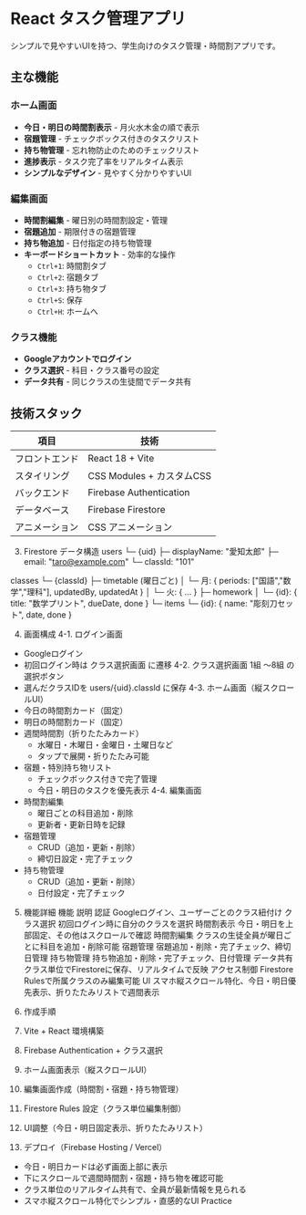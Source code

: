 # React タスク管理アプリ

シンプルで見やすいUIを持つ、学生向けのタスク管理・時間割アプリです。

## 主な機能

### ホーム画面
- **今日・明日の時間割表示** - 月火水木金の順で表示
- **宿題管理** - チェックボックス付きのタスクリスト
- **持ち物管理** - 忘れ物防止のためのチェックリスト
- **進捗表示** - タスク完了率をリアルタイム表示
- **シンプルなデザイン** - 見やすく分かりやすいUI

### 編集画面
- **時間割編集** - 曜日別の時間割設定・管理
- **宿題追加** - 期限付きの宿題管理
- **持ち物追加** - 日付指定の持ち物管理
- **キーボードショートカット** - 効率的な操作
  - `Ctrl+1`: 時間割タブ
  - `Ctrl+2`: 宿題タブ  
  - `Ctrl+3`: 持ち物タブ
  - `Ctrl+S`: 保存
  - `Ctrl+H`: ホームへ

### クラス機能
- **Googleアカウントでログイン**
- **クラス選択** - 科目・クラス番号の設定
- **データ共有** - 同じクラスの生徒間でデータ共有

## 技術スタック

| 項目 | 技術 |
|------|------|
| フロントエンド | React 18 + Vite |
| スタイリング | CSS Modules + カスタムCSS |
| バックエンド | Firebase Authentication |
| データベース | Firebase Firestore |
| アニメーション | CSS アニメーション |
3. Firestore データ構造
users
  └─ {uid}
       ├─ displayName: "愛知太郎"
       ├─ email: "taro@example.com"
       └─ classId: "101"

classes
  └─ {classId}
       ├─ timetable (曜日ごと)
       │    └─ 月: { periods: ["国語","数学","理科"], updatedBy, updatedAt }
       │    └─ 火: { ... }
       ├─ homework
       │    └─ {id}: { title: "数学プリント", dueDate, done }
       └─ items
            └─ {id}: { name: "彫刻刀セット", date, done }

4. 画面構成
4-1. ログイン画面
* Googleログイン
* 初回ログイン時は クラス選択画面 に遷移
4-2. クラス選択画面
1組 〜8組 の選択ボタン
* 選んだクラスIDを users/{uid}.classId に保存
4-3. ホーム画面（縦スクロールUI）
* 今日の時間割カード（固定）
* 明日の時間割カード（固定）
* 週間時間割（折りたたみカード）
    * 水曜日・木曜日・金曜日・土曜日など
    * タップで展開・折りたたみ可能
* 宿題・特別持ち物リスト
    * チェックボックス付きで完了管理
    * 今日・明日のタスクを優先表示
4-4. 編集画面
* 時間割編集
    * 曜日ごとの科目追加・削除
    * 更新者・更新日時を記録
* 宿題管理
    * CRUD（追加・更新・削除）
    * 締切日設定・完了チェック
* 持ち物管理
    * CRUD（追加・更新・削除）
    * 日付設定・完了チェック

5. 機能詳細
機能	説明
認証	Googleログイン、ユーザーごとのクラス紐付け
クラス選択	初回ログイン時に自分のクラスを選択
時間割表示	今日・明日を上部固定、その他はスクロールで確認
時間割編集	クラスの生徒全員が曜日ごとに科目を追加・削除可能
宿題管理	宿題追加・削除・完了チェック、締切日管理
持ち物管理	持ち物追加・削除・完了チェック、日付管理
データ共有	クラス単位でFirestoreに保存、リアルタイムで反映
アクセス制御	Firestore Rulesで所属クラスのみ編集可能
UI	スマホ縦スクロール特化、今日・明日優先表示、折りたたみリストで週間表示


6. 作成手順
1. Vite + React 環境構築
2. Firebase Authentication + クラス選択
3. ホーム画面表示（縦スクロールUI）
4. 編集画面作成（時間割・宿題・持ち物管理）
5. Firestore Rules 設定（クラス単位編集制御）
6. UI調整（今日・明日固定表示、折りたたみリスト）
7. デプロイ（Firebase Hosting / Vercel）
* 今日・明日カードは必ず画面上部に表示
* 下にスクロールで週間時間割・宿題・持ち物を確認可能
* クラス単位のリアルタイム共有で、全員が最新情報を見られる
* スマホ縦スクロール特化でシンプル・直感的なUI
Practice